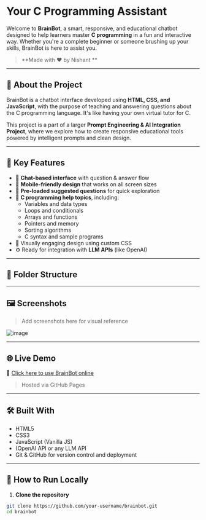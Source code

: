 #  Your C Programming Assistant

Welcome to **BrainBot**, a smart, responsive, and educational chatbot designed to help learners master **C programming** in a fun and interactive way. Whether you're a complete beginner or someone brushing up your skills, BrainBot is here to assist you.

> **Made with ❤️ by Nishant **

---

## 📌 About the Project

BrainBot is a chatbot interface developed using **HTML, CSS, and JavaScript**, with the purpose of teaching and answering questions about the C programming language. It's like having your own virtual tutor for C.

This project is a part of a larger **Prompt Engineering & AI Integration Project**, where we explore how to create responsive educational tools powered by intelligent prompts and clean design.

---

## 🎯 Key Features

- 💬 **Chat-based interface** with question & answer flow  
- 📱 **Mobile-friendly design** that works on all screen sizes  
- 🧠 **Pre-loaded suggested questions** for quick exploration  
- 🧾 **C programming help topics**, including:
  - Variables and data types
  - Loops and conditionals
  - Arrays and functions
  - Pointers and memory
  - Sorting algorithms
  - C syntax and sample programs
- 🎨 Visually engaging design using custom CSS
- ⚙️ Ready for integration with **LLM APIs** (like OpenAI)

---

## 📁 Folder Structure


---

## 🖼️ Screenshots

> Add screenshots here for visual reference

![image](https://github.com/user-attachments/assets/41a775d8-8c5a-493e-b4ac-a629e209508c)


---

## 🌐 Live Demo

🔗 [Click here to use BrainBot online](https://your-username.github.io/brainbot)

> Hosted via GitHub Pages

---

## 🛠️ Built With

- HTML5  
- CSS3  
- JavaScript (Vanilla JS)  
- (OpenAI API or any LLM API  
- Git & GitHub for version control and deployment  

---

## 📌 How to Run Locally

1. **Clone the repository**
```bash
git clone https://github.com/your-username/brainbot.git
cd brainbot
